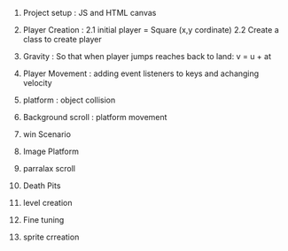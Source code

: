 1. Project setup : JS and HTML canvas

2. Player Creation :
   2.1 initial player = Square (x,y cordinate)
   2.2 Create a class to create player

3. Gravity : So that when player jumps reaches back to land:
   v = u + at

4. Player Movement : adding event listeners to keys and achanging velocity

5. platform : object collision

6. Background scroll : platform movement

7. win Scenario

8. Image Platform

9. parralax scroll

10. Death Pits

11. level creation

12. Fine tuning

13. sprite crreation
